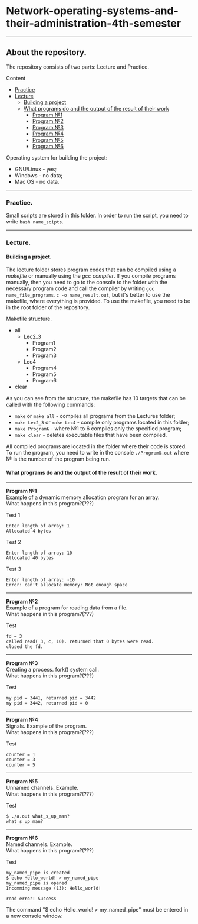 # Network-operating-systems-and-their-administration-4th-semester

___
## About the repository.
The repository consists of two parts: Lecture and Practice.  

Content
+ [Practice](#Practice)
+ [Lecture](#Lecture)
    + [Building a project](#Building_a_project)
    + [What programs do and the output of the result of their work](#What_programs_do_and_the_output_of_the_result_of_their_work)
        + [Program №1](#Program_№1)
        + [Program №2](#Program_№2)
        + [Program №3](#Program_№3)
        + [Program №4](#Program_№4)
        + [Program №5](#Program_№5)
        + [Program №6](#Program_№6)

Operating system for building the project:
+ GNU/Linux - yes;
+ Windows - no data;
+ Mac OS - no data.

___
### <a name="Practice">Practice.</a>
Small scripts are stored in this folder. In order to run the script, you need to write `bash name_scipts`.

___
### <a name="Lecture">Lecture.</a>
#### <a name="Building_a_project">Building a project.</a>
The lecture folder stores program codes that can be compiled using a _makefile_ or manually using the _gcc compiler_. If you compile programs manually, then you need to go to the console to the folder with the necessary program code and call the compiler by writing `gcc name_file_programs.c -o name_result.out`, but it's better to use the makefile, where everything is provided. To use the makefile, you need to be in the root folder of the repository.

Makefile structure.
+ all
    + Lec2_3
        + Program1
        + Program2
        + Program3
    + Lec4
        + Program4
        + Program5
        + Program6
+ clear

As you can see from the structure, the makefile has 10 targets that can be called with the following commands:
+ `make` or `make all` - compiles all programs from the Lectures folder;
+ `make Lec2_3` or `make Lec4` - compile only programs located in this folder;
+ `make Program№` - where №1 to 6 compiles only the specified program;
+ `make clear` - deletes executable files that have been compiled.

All compiled programs are located in the folder where their code is stored. To run the program, you need to write in the console `./Program№.out` where № is the number of the program being run.

#### <a name="What_programs_do_and_the_output_of_the_result_of_their_work">What programs do and the output of the result of their work.</a>
___
<a name="Program_№1">__Program №1__</a>  
Example of a dynamic memory allocation program for an array.  
What happens in this program?(???)  

Test 1  
```
Enter length of array: 1  
Allocated 4 bytes  
```
Test 2
```
Enter length of array: 10  
Allocated 40 bytes  
```
Test 3
```
Enter length of array: -10  
Error: can't allocate memory: Not enough space  
```
___ 
<a name="Program_№2">__Program №2__</a>  
Example of a program for reading data from a file.  
What happens in this program?(???)  

Test  
```
fd = 3  
called read( 3, c, 10). returned that 0 bytes were read.  
closed the fd.  
```
___
<a name="Program_№3">__Program №3__</a>  
Creating a process. fork() system call.  
What happens in this program?(???)  

Test  
```
my pid = 3441, returned pid = 3442  
my pid = 3442, returned pid = 0  
```
___
<a name="Program_№4">__Program №4__</a>  
Signals. Example of the program.  
What happens in this program?(???)  

Test  
```
counter = 1  
counter = 3  
counter = 5  
```
___
<a name="Program_№5">__Program №5__</a>  
Unnamed channels. Example.  
What happens in this program?(???)  

Test  
```
$ ./a.out what_s_up_man?  
what_s_up_man?  
```
___
<a name="Program_№6">__Program №6__</a>  
Named channels. Example.  
What happens in this program?(???)  

Test  
```
my_named_pipe is created  
$ echo Hello_world! > my_named_pipe  
my_named_pipe is opened  
Incomming message (13): Hello_world!  
  
read error: Success  
```
The command "$ echo Hello_world! > my_named_pipe" must be entered in a new console window.  